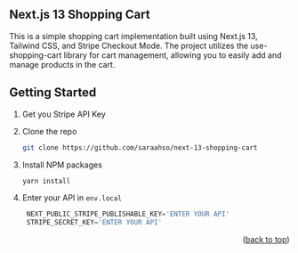 ## Next.js 13 Shopping Cart

This is a simple shopping cart implementation built using Next.js 13, Tailwind CSS, and Stripe Checkout Mode. The
project utilizes the use-shopping-cart library for cart management, allowing you to easily add and manage products in
the cart.

## Getting Started

1. Get you Stripe API Key

2. Clone the repo
   ```sh
   git clone https://github.com/saraahso/next-13-shopping-cart
   ```
3. Install NPM packages
   ```sh
   yarn install
   ```
4. Enter your API in `env.local`
   ```js
    NEXT_PUBLIC_STRIPE_PUBLISHABLE_KEY='ENTER YOUR API'
    STRIPE_SECRET_KEY='ENTER YOUR API'
   ```

<p align="right">(<a href="#top">back to top</a>)</p>
